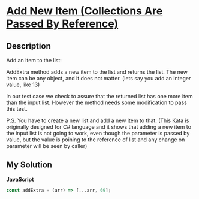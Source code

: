 # [Add New Item (Collections Are Passed By Reference)](https://www.codewars.com/kata/566dc05f855b36a031000048)

## Description

Add an item to the list:

AddExtra method adds a new item to the list and returns the list. The new item can be any object, and it does not matter. (lets say you add an integer value, like 13)

In our test case we check to assure that the returned list has one more item than the input list. However the method needs some modification to pass this test.

P.S. You have to create a new list and add a new item to that. (This Kata is originally designed for C# language and it shows that adding a new item to the input list is not going to work, even though the parameter is passed by value, but the value is poining to the reference of list and any change on parameter will be seen by caller)

## My Solution

**JavaScript**

```js
const addExtra = (arr) => [...arr, 69];
```
